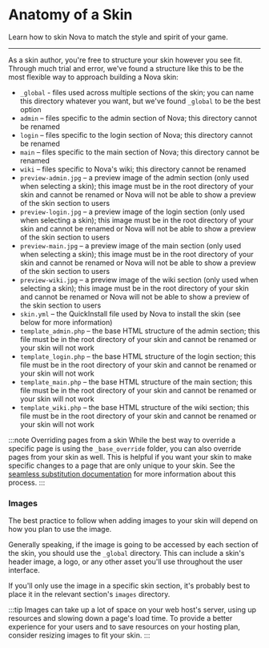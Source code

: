# Anatomy of a Skin

Learn how to skin Nova to match the style and spirit of your game.

---

As a skin author, you're free to structure your skin however you see fit. Through much trial and error, we've found a structure like this to be the most flexible way to approach building a Nova skin:

- `_global` - files used across multiple sections of the skin; you can name this directory whatever you want, but we've found `_global` to be the best option
- `admin` – files specific to the admin section of Nova; this directory cannot be renamed
- `login` – files specific to the login section of Nova; this directory cannot be renamed
- `main` – files specific to the main section of Nova; this directory cannot be renamed
- `wiki` – files specific to Nova's wiki; this directory cannot be renamed
- `preview-admin.jpg` – a preview image of the admin section (only used when selecting a skin); this image must be in the root directory of your skin and cannot be renamed or Nova will not be able to show a preview of the skin section to users
- `preview-login.jpg` – a preview image of the login section (only used when selecting a skin); this image must be in the root directory of your skin and cannot be renamed or Nova will not be able to show a preview of the skin section to users
- `preview-main.jpg` – a preview image of the main section (only used when selecting a skin); this image must be in the root directory of your skin and cannot be renamed or Nova will not be able to show a preview of the skin section to users
- `preview-wiki.jpg` – a preview image of the wiki section (only used when selecting a skin); this image must be in the root directory of your skin and cannot be renamed or Nova will not be able to show a preview of the skin section to users
- `skin.yml` – the QuickInstall file used by Nova to install the skin (see below for more information)
- `template_admin.php` – the base HTML structure of the admin section; this file must be in the root directory of your skin and cannot be renamed or your skin will not work
- `template_login.php` – the base HTML structure of the login section; this file must be in the root directory of your skin and cannot be renamed or your skin will not work
- `template_main.php` – the base HTML structure of the main section; this file must be in the root directory of your skin and cannot be renamed or your skin will not work
- `template_wiki.php` – the base HTML structure of the wiki section; this file must be in the root directory of your skin and cannot be renamed or your skin will not work

:::note Overriding pages from a skin
While the best way to override a specific page is using the `_base_override` folder, you can also override pages from your skin as well. This is helpful if you want your skin to make specific changes to a page that are only unique to your skin. See the [seamless substitution documentation](/docs/2.6/seamless-substitution) for more information about this process.
:::

### Images

The best practice to follow when adding images to your skin will depend on how you plan to use the image.

Generally speaking, if the image is going to be accessed by each section of the skin, you should use the `_global` directory. This can include a skin's header image, a logo, or any other asset you'll use throughout the user interface.

If you'll only use the image in a specific skin section, it's probably best to place it in the relevant section's `images` directory.

:::tip
Images can take up a lot of space on your web host's server, using up resources and slowing down a page's load time. To provide a better experience for your users and to save resources on your hosting plan, consider resizing images to fit your skin.
:::

